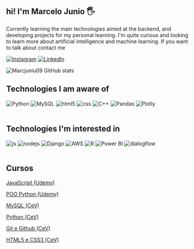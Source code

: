 ## hi! I'm Marcelo Junio 🖐️
Currently learning the main technologies aimed at the backend, and developing projects for my personal learning.
I'm quite curious and looking to learn more about artificial intelligence and machine learning. If you want to talk about contact me

[![Instagram](https://img.shields.io/badge/Instagram-E4405F?style=for-the-badge&logo=instagram&logoColor=white)](https://www.instagram.com/marcelojunio09/?hl=pt-br)
[![LinkedIn](https://img.shields.io/badge/LinkedIn-0077B5?style=for-the-badge&logo=linkedin&logoColor=white)](https://www.linkedin.com/in/marcelo-junio-carvalho-de-esp%C3%ADndola-ab4526183/)

![Marcjuniu09 GitHub stats](https://github-readme-stats.vercel.app/api?username=Marcjuniu09&show_icons=true&theme=dracula&count_private=true)

## Technologies I am aware of
<div style="display: inline_block">
    <img align="center" alt="Python" src="https://img.shields.io/badge/Python-3776AB?style=for-the-badge&logo=python&logoColor=white" />
    <img align="center" alt="MySQL" src="https://img.shields.io/badge/MySQL-00000F?style=for-the-badge&logo=mysql&logoColor=white" />
    <img align="center" alt="html5" src="https://img.shields.io/badge/HTML5-E34F26?style=for-the-badge&logo=html5&logoColor=white" />
    <img align="center" alt="css" src="https://img.shields.io/badge/CSS3-1572B6?style=for-the-badge&logo=css3&logoColor=white" />
    <img align="center" alt="C++" src="https://img.shields.io/badge/C%2B%2B-00599C?style=for-the-badge&logo=c%2B%2B&logoColor=white" /> 
    <img align="center" alt="Pandas" src="https://img.shields.io/badge/Pandas-2C2D72?style=for-the-badge&logo=pandas&logoColor=white" /> 
     <img align="center" alt="Plotly" src="https://img.shields.io/badge/Plotly-239120?style=for-the-badge&logo=plotly&logoColor=white" />

  </div><br/>
  

## Technologies I'm interested in

<div style="display: inline_block">
  <img align="center" alt="js" src="https://img.shields.io/badge/JavaScript-F7DF1E?style=for-the-badge&logo=javascript&logoColor=black" />
  <img align="center" alt="nodejs" src="https://img.shields.io/badge/Node.js-43853D?style=for-the-badge&logo=node.js&logoColor=white" />
  <img align="center" alt="Django" src="https://img.shields.io/badge/Django-092E20?style=for-the-badge&logo=django&logoColor=white" />
  <img align="center" alt="AWS" src="https://img.shields.io/badge/Amazon_AWS-232F3E?style=for-the-badge&logo=amazon-aws&logoColor=white" />
  <img align="center" alt="R" src="https://img.shields.io/badge/R-276DC3?style=for-the-badge&logo=r&logoColor=white" />
<img align="center" alt="Power BI" src="https://img.shields.io/badge/PowerBI-F2C811?style=for-the-badge&logo=Power%20BI&logoColor=white" />
    <img align="center" alt="dialogflow" src="https://img.shields.io/badge/dialogflow-FF9800?style=for-the-badge&logo=dialogflow&logoColor=white" />
</div><br/>





## Cursos

[JavaScript (Udemy)](https://www.udemy.com/course/curso-de-javascript-moderno-do-basico-ao-avancado/?course_id=2575266)

[POO Python (Udemy)](https://www.udemy.com/course/curso-de-programacao-em-python-do-basico-ao-avancado/?start=15#overview)

[MySQL (CeV)](https://www.cursoemvideo.com/curso/mysql/)

[Python (CeV)](https://www.cursoemvideo.com/curso/python-3-mundo-3/)

[Git e Github (CeV)](https://www.cursoemvideo.com/curso/curso-de-git-e-github/)

[HTML5 e CSS3 (CeV)](https://www.cursoemvideo.com/curso/curso-html5-e-css3-modulo-3-de-5-40-horas/)

